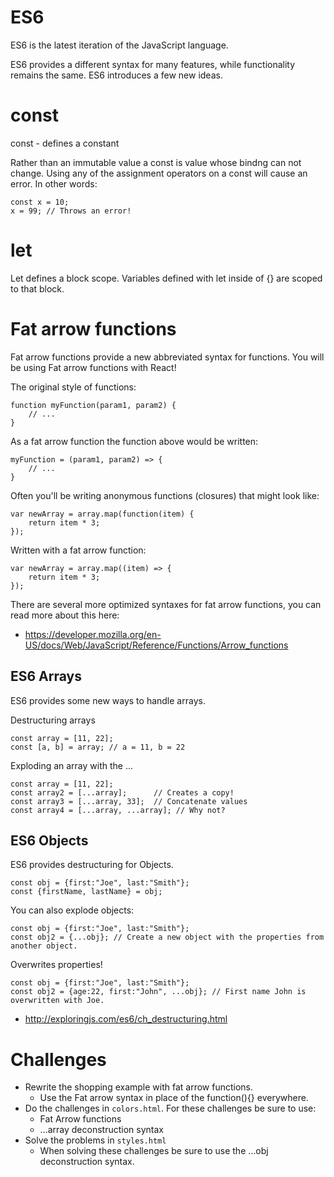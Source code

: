 # ES6

ES6 is the latest iteration of the JavaScript language. 

ES6 provides a different syntax for many features, while functionality remains 
the same. ES6 introduces a few new ideas. 

# const

const - defines a constant

Rather than an immutable value a const is value whose bindng can not change. 
Using any of the assignment operators on a const will cause an error. In 
other words: 

```
const x = 10;
x = 99; // Throws an error!
```

# let 

Let defines a block scope. Variables defined with let inside of {} are scoped to 
that block. 

# Fat arrow functions

Fat arrow functions provide a new abbreviated syntax for functions. You will be 
using Fat arrow functions with React! 

The original style of functions: 

```
function myFunction(param1, param2) {
    // ...
}
```

As a fat arrow function the function above would be written: 

```
myFunction = (param1, param2) => {
    // ...
}
```

Often you'll be writing anonymous functions (closures) that might look like: 

```
var newArray = array.map(function(item) {
    return item * 3;
});
```

Written with a fat arrow function: 

```
var newArray = array.map((item) => {
    return item * 3;
});
```

There are several more optimized syntaxes for fat arrow functions, you can read 
more about this here: 

- https://developer.mozilla.org/en-US/docs/Web/JavaScript/Reference/Functions/Arrow_functions 

## ES6 Arrays

ES6 provides some new ways to handle arrays. 

Destructuring arrays 

```
const array = [11, 22];
const [a, b] = array; // a = 11, b = 22
```

Exploding an array with the ...

```
const array = [11, 22];
const array2 = [...array];      // Creates a copy!
const array3 = [...array, 33];  // Concatenate values
const array4 = [...array, ...array]; // Why not?
```

## ES6 Objects 

ES6 provides destructuring for Objects. 

```
const obj = {first:"Joe", last:"Smith"};
const {firstName, lastName} = obj;
```

You can also explode objects:

```
const obj = {first:"Joe", last:"Smith"};
const obj2 = {...obj}; // Create a new object with the properties from another object.
```

Overwrites properties!

```
const obj = {first:"Joe", last:"Smith"};
const obj2 = {age:22, first:"John", ...obj}; // First name John is overwritten with Joe.
```

- http://exploringjs.com/es6/ch_destructuring.html

# Challenges

- Rewrite the shopping example with fat arrow functions. 
    - Use the Fat arrow syntax in place of the function(){} everywhere. 
- Do the challenges in `colors.html`. For these challenges be sure to use: 
    - Fat Arrow functions
    - ...array deconstruction syntax
- Solve the problems in `styles.html`
    - When solving these challenges be sure to use the ...obj deconstruction syntax.









